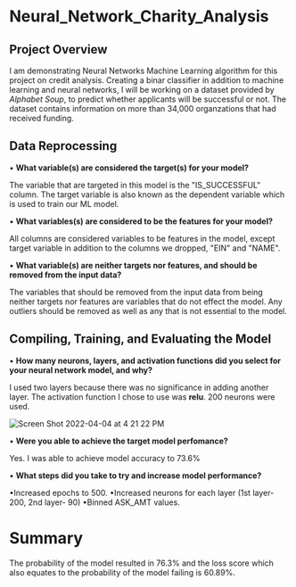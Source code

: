 # Neural_Network_Charity_Analysis
## Project Overview
I am demonstrating Neural Networks Machine Learning algorithm for this project on credit analysis. Creating a binar classifier in addition to machine learning and neural networks, I will be working on a dataset provided by _Alphabet Soup_, to predict whether applicants will be successful or not. The dataset contains information on more than 34,000 organzations that had received funding.     

## Data Reprocessing
• **What variable(s) are considered the target(s) for your model?**<br/>

The variable that are targeted in this model is the "IS_SUCCESSFUL" column. The target variable is also known as the dependent variable which is used to train our ML model.<br/>

• **What variables(s) are considered to be the features for your model?**<br/>

All columns are considered variables to be features in the model, except target variable in addition to the columns we dropped, "EIN" and "NAME". 

• **What variable(s) are neither targets nor features, and should be removed from the input data?**<br/>

The variables that should be removed from the input data from being neither targets nor features are variables that do not effect the model. Any outliers should be removed as well as any that is not essential to the model. 

## Compiling, Training, and Evaluating the Model
• **How many neurons, layers, and activation functions did you select for your neural network model, and why?**<br/>

I used two layers because there was no significance in adding another layer. The activation function I chose to use was **relu**. 200 neurons were used. 

![Screen Shot 2022-04-04 at 4 21 22 PM](https://user-images.githubusercontent.com/91761603/161648152-db860d12-4a4b-43b2-be18-77795dba6ba8.png)

• **Were you able to achieve the target model perfomance?**<br/>

Yes. I was able to achieve model accuracy to 73.6% 

• **What steps did you take to try and increase model performance?**<br/>

•Increased epochs to 500.
•Increased neurons for each layer (1st layer- 200, 2nd layer- 90)
•Binned ASK_AMT values.

# Summary
The probability of the model resulted in 76.3% and the loss score which also equates to the probability of the model failing is 60.89%. 

